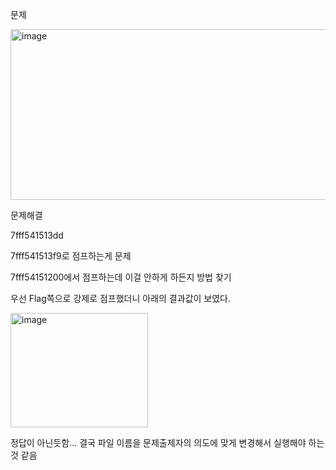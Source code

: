 문제

<img width="831" height="273" alt="image" src="https://github.com/user-attachments/assets/afb04401-d22e-4f9c-8966-b6fd38dc8516" />




문제해결

7fff541513dd

7fff541513f9로 점프하는게 문제

7fff54151200에서 점프하는데 이걸 안하게 하든지 방법 찾기



우선 Flag쪽으로 강제로 점프했더니 아래의 결과값이 보였다.

<img width="220" height="183" alt="image" src="https://github.com/user-attachments/assets/e93a61ca-08b9-4178-8428-0e5f36dc0052" />

정답이 아닌듯함... 결국 파일 이름을 문제출제자의 의도에 맞게 변경해서 실행해야 하는 것 같음
